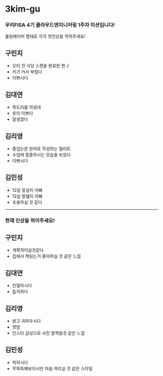 # 3kim-gu
### 우리FISA 4기 클라우드엔지니어링 1주차 미션입니다!
롤링페이퍼 형태로 각각 첫인상을 적어주세요!

## 구민지
- 오티 전 식당 스캔을 완료한 찐 J
- 키가 커서 부럽다
- 이쁘시다

## 김대연
- 목도리를 하셨네
- 옷이 이쁘다
- 잘생겼다

## 김리영
- 졸업논문 원어로 작성하는 엘리트
- 수업에 열중하시는 모습을 보았다
- 이쁘시다

## 김민성
- 12살 뭉실이 아빠
- 12살 몽쉘이 아빠
- 조용하실 것 같다

--- 

### 현재 인상을 적어주세요!

## 구민지
- 계획적이실것같다
- 집에서 책읽는거 좋아하실 것 같은 느낌

## 김대연
-  친절하시다
-  듬직하다

## 김리영
- 밝고 귀여우시다
- 캣맘
- 인스타 감성으로 사진 잘찍을것 같은 느낌

## 김민성
- 착하시다
- 무뚝뚝해보이시만 마음 여리실 것 같은 스타일
